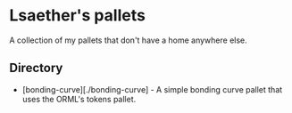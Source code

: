 # Lsaether's pallets

A collection of my pallets that don't have a home anywhere else.

## Directory

- [bonding-curve][./bonding-curve] - A simple bonding curve pallet that uses the ORML's tokens pallet.

